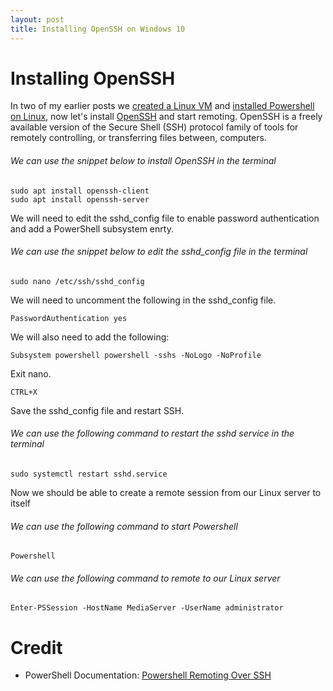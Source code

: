 ```yaml
---
layout: post
title: Installing OpenSSH on Windows 10
---
```


# Installing OpenSSH

In two of my earlier posts we [created a Linux VM](https://dejulia489.github.io/2017-05-06-CreateHyperVVM/) and [installed Powershell on Linux](https://dejulia489.github.io/2017-05-06-InstallingPowershellOnLinux/), now let's install [OpenSSH](https://help.ubuntu.com/lts/serverguide/openssh-server.html) and start remoting. OpenSSH is a freely available version of the Secure Shell (SSH) protocol family of tools for remotely controlling, or transferring files between, computers. 

###### We can use the snippet below to install OpenSSH in the terminal

	sudo apt install openssh-client
	sudo apt install openssh-server

We will need to edit the sshd_config file to enable password authentication and add a PowerShell subsystem enrty.

###### We can use the snippet below to edit the sshd_config file in the terminal

	sudo nano /etc/ssh/sshd_config

We will need to uncomment the following in the sshd_config file.
	
	PasswordAuthentication yes

We will also need to add the following:

	Subsystem powershell powershell -sshs -NoLogo -NoProfile

Exit nano.
	
	CTRL+X

Save the sshd_config file and restart SSH. 

###### We can use the following command to restart the sshd service in the terminal

	sudo systemctl restart sshd.service

Now we should be able to create a remote session from our Linux server to itself

###### We can use the following command to start Powershell

	Powershell

###### We can use the following command to remote to our Linux server

	Enter-PSSession -HostName MediaServer -UserName administrator

# Credit  

* PowerShell Documentation: [Powershell Remoting Over SSH](https://github.com/PowerShell/PowerShell/blob/866b558771a20cca3daa47f300e830b31a24ee95/docs/new-features/remoting-over-ssh/README.md)